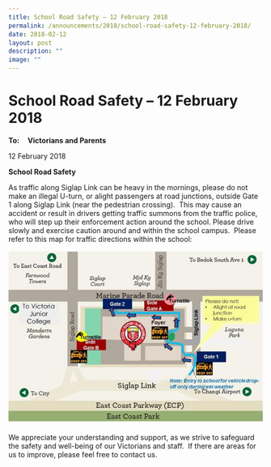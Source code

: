 ```yaml
---
title: School Road Safety – 12 February 2018
permalink: /announcements/2018/school-road-safety-12-february-2018/
date: 2018-02-12
layout: post
description: ""
image: ""
---
```

# **School Road Safety – 12 February 2018**

**To:     Victorians and Parents**

12 February 2018

**School Road Safety**

As traffic along Siglap Link can be heavy in the mornings, please do not make an illegal U-turn, or alight passengers at road junctions, outside Gate 1 along Siglap Link (near the pedestrian crossing).  This may cause an accident or result in drivers getting traffic summons from the traffic police, who will step up their enforcement action around the school. Please drive slowly and exercise caution around and within the school campus.  Please refer to this map for traffic directions within the school:

![](/images/ATT41754-1-1.jpg)

We appreciate your understanding and support, as we strive to safeguard the safety and well-being of our Victorians and staff.  If there are areas for us to improve, please feel free to contact us.